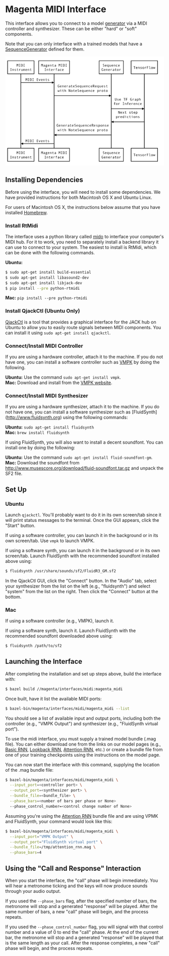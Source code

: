 # Magenta MIDI Interface

This interface allows you to connect to a model
[generator](/magenta/models/README.md#generators) via a MIDI controller
and synthesizer. These can be either "hard" or "soft" components.

Note that you can only interface with a trained models that have a
[SequenceGenerator](/magenta/music/sequence_generator.py)
 defined for them.

<p align="center">
  <img src="midi.png" alt="Sequence Diagram for the MIDI interface"/>
</p>

## Installing Dependencies

Before using the interface, you will need to install some
dependencies. We have provided instructions for both Macintosh OS X
and Ubuntu Linux.

For users of Macintosh OS X, the instructions below assume that you
have installed [Homebrew](http://brew.sh).

### Install RtMidi

The interface uses a python library called [mido](http://mido.readthedocs.io) to
interface your computer's MIDI hub. For it to work, you need to separately
install a backend library it can use to connect to your system. The easiest to
install is RtMidi, which can be done with the following commands.

**Ubuntu:**

```bash
$ sudo apt-get install build-essential
$ sudo apt-get install libasound2-dev
$ sudo apt-get install libjack-dev
$ pip install --pre python-rtmidi
```

**Mac:** `pip install --pre python-rtmidi`

### Install QjackCtl (Ubuntu Only)

[QjackCtl](http://qjackctl.sourceforge.net/) is a tool that provides a graphical
interface for the JACK hub on Ubuntu to allow you to easily route signals
between MIDI components. You can install it using `sudo apt-get install
qjackctl`.

### Connect/Install MIDI Controller

If you are using a hardware controller, attach it to the machine. If you do not
have one, you can install a software controller such as
[VMPK](http://vmpk.sourceforge.net/) by doing the following.

**Ubuntu:** Use the command `sudo apt-get install vmpk`.<br />
**Mac:** Download and install from the
[VMPK website](http://vmpk.sourceforge.net/#Download).

### Connect/Install MIDI Synthesizer

If you are using a hardware synthesizer, attach it to the machine. If you do not
have one, you can install a software synthesizer such as [FluidSynth]
(http://www.fluidsynth.org) using the following commands:

**Ubuntu:** `sudo apt-get install fluidsynth`<br />
**Mac:** `brew install fluidsynth`

If using FluidSynth, you will also want to install a decent soundfont. You can
install one by doing the following:

**Ubuntu:** Use the command `sudo apt-get install fluid-soundfont-gm`.<br />
**Mac:** Download the soundfont from
http://www.musescore.org/download/fluid-soundfont.tar.gz and unpack the SF2
file.

## Set Up

### Ubuntu

Launch `qjackctl`. You'll probably want to do it in its own screen/tab
since it will print status messages to the terminal. Once the GUI
appears, click the "Start" button.

If using a software controller, you can launch it in the background or in its
own screen/tab. Use `vmpk` to launch VMPK.

If using a software synth, you can launch it in the background or in its own
screen/tab. Launch FluidSynth with the recommended soundfont installed above
using:

```bash
$ fluidsynth /usr/share/sounds/sf2/FluidR3_GM.sf2
```

In the QjackCtl GUI, click the "Connect" button. In the "Audio" tab, select your
synthesizer from the list on the left (e.g., "fluidsynth") and select "system"
from the list on the right. Then click the "Connect" button at the bottom.

### Mac

If using a software controller (e.g., VMPK), launch it.

If using a software synth, launch it. Launch FluidSynth with the
recommended soundfont downloaded above using:

```bash
$ fluidsynth /path/to/sf2
```

## Launching the Interface

After completing the installation and set up steps above, build the interface
with:

```bash
$ bazel build //magenta/interfaces/midi:magenta_midi
```

Once built, have it list the available MIDI ports:

```bash
$ bazel-bin/magenta/interfaces/midi/magenta_midi --list
```

You should see a list of available input and output ports, including both the
controller (e.g., "VMPK Output") and synthesizer (e.g., "FluidSynth virtual
port").

To use the midi interface, you must supply a trained model bundle (.mag file).
You can either download one from the links on our model pages (e.g.,
[Basic RNN](/magenta/models/basic_rnn/README.md),
[Lookback RNN](/magenta/models/lookback_rnn/README.md),
[Attention RNN](/magenta/models/attention_rnn/README.md), etc.) or create a
bundle file from one of your training checkpoints using the instructions on
the model page.

You can now start the interface with this command, supplying the location of the
.mag bundle file:

```bash
$ bazel-bin/magenta/interfaces/midi/magenta_midi \
  --input_port=<controller port> \
  --output_port=<synthesizer port> \
  --bundle_file=<bundle_file> \
  --phase_bars=<number of bars per phase or None>
  --phase_control_number=<control change number of None>
```

Assuming you're using the
[Attention RNN](/magenta/models/attention_rnn/README.md) bundle file and are
using VPMK and FluidSynth, your command would look like this:

```bash
$ bazel-bin/magenta/interfaces/midi/magenta_midi \
  --input_port="VMPK Output" \
  --output_port="FluidSynth virtual port" \
  --bundle_file=/tmp/attention_rnn.mag \
  --phase_bars=4
```

## Using the "Call and Response" Interaction

When you start the interface, the "call" phase will begin immediately. You will
hear a metronome ticking and the keys will now produce sounds through your audio
output.

If you used the `--phase_bars` flag, after the specified number of bars, the
metronome will stop and a generated "response" will be played. After the same
number of bars, a new "call" phase will begin, and the process repeats.

If you used the `--phase_control_number` flag, you will signal with that control
number and a value of 0 to end the "call" phase. At the end of the current bar,
the metronome will stop and a generated "response" will be played that is the
same length as your call. After the response completes, a new "call" phase will
begin, and the process repeats.